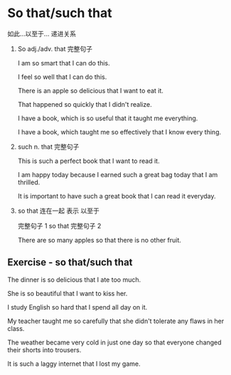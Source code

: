 # So that/such that

如此...以至于... 递进关系

1. So adj./adv. that 完整句子

   I am so smart that I can do this.

   I feel so well that I can do this.

   There is an apple so delicious that I want to eat it.

   That happened so quickly that I didn't realize.

   I have a book, which is so useful that it taught me everything.

   I have a book, which taught me so effectively that I know every thing.

2. such n. that 完整句子

   This is such a perfect book that I want to read it.

   I am happy today because I earned such a great bag today that I am thrilled.

   It is important to have such a great book that I can read it everyday.

3. so that 连在一起 表示 以至于

   完整句子 1 so that 完整句子 2

   There are so many apples so that there is no other fruit.

## Exercise - so that/such that

The dinner is so delicious that I ate too much.

She is so beautiful that I want to kiss her.

I study English so hard that I spend all day on it.

My teacher taught me so carefully that she didn't tolerate any flaws in her class.

The weather became very cold in just one day so that everyone changed their shorts into trousers.

It is such a laggy internet that I lost my game.

